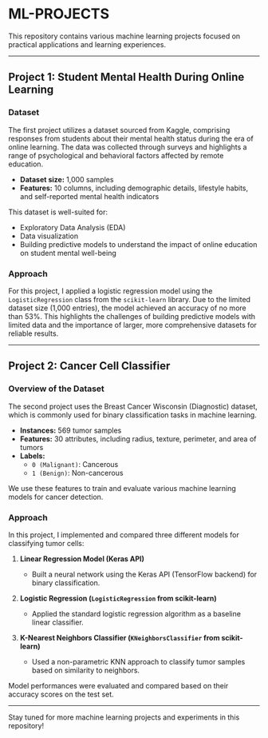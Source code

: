 # ML-PROJECTS

This repository contains various machine learning projects focused on practical applications and learning experiences.

---

## Project 1: Student Mental Health During Online Learning

### Dataset

The first project utilizes a dataset sourced from Kaggle, comprising responses from students about their mental health status during the era of online learning. The data was collected through surveys and highlights a range of psychological and behavioral factors affected by remote education.

- **Dataset size:** 1,000 samples
- **Features:** 10 columns, including demographic details, lifestyle habits, and self-reported mental health indicators

This dataset is well-suited for:
- Exploratory Data Analysis (EDA)
- Data visualization
- Building predictive models to understand the impact of online education on student mental well-being

### Approach

For this project, I applied a logistic regression model using the `LogisticRegression` class from the `scikit-learn` library. Due to the limited dataset size (1,000 entries), the model achieved an accuracy of no more than 53%. This highlights the challenges of building predictive models with limited data and the importance of larger, more comprehensive datasets for reliable results.

---

## Project 2: Cancer Cell Classifier

### Overview of the Dataset

The second project uses the Breast Cancer Wisconsin (Diagnostic) dataset, which is commonly used for binary classification tasks in machine learning.

- **Instances:** 569 tumor samples
- **Features:** 30 attributes, including radius, texture, perimeter, and area of tumors
- **Labels:**
  - `0 (Malignant)`: Cancerous
  - `1 (Benign)`: Non-cancerous

We use these features to train and evaluate various machine learning models for cancer detection.

### Approach

In this project, I implemented and compared three different models for classifying tumor cells:

1. **Linear Regression Model (Keras API)**  
   - Built a neural network using the Keras API (TensorFlow backend) for binary classification.

2. **Logistic Regression (`LogisticRegression` from scikit-learn)**  
   - Applied the standard logistic regression algorithm as a baseline linear classifier.

3. **K-Nearest Neighbors Classifier (`KNeighborsClassifier` from scikit-learn)**  
   - Used a non-parametric KNN approach to classify tumor samples based on similarity to neighbors.

Model performances were evaluated and compared based on their accuracy scores on the test set.

---

Stay tuned for more machine learning projects and experiments in this repository!
